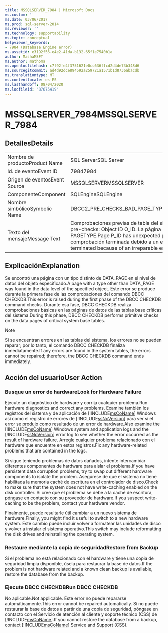 ```yaml
---
title: MSSQLSERVER_7984 | Microsoft Docs
ms.custom: ''
ms.date: 03/06/2017
ms.prod: sql-server-2014
ms.reviewer: ''
ms.technology: supportability
ms.topic: conceptual
helpviewer_keywords:
- 7984 (Database Engine error)
ms.assetid: e3192f56-e4e2-41da-b132-65f1e7540b1a
author: MashaMSFT
ms.author: mathoma
ms.openlocfilehash: c7f92fe4f3751621e0cc636ffcd2d4de73b348d6
ms.sourcegitcommit: ad4d92dce894592a259721a1571b1d8736abacdb
ms.translationtype: MT
ms.contentlocale: es-ES
ms.lasthandoff: 08/04/2020
ms.locfileid: "87675419"
---
```

# <a name="mssqlserver_7984"></a><span data-ttu-id="fb18f-102">MSSQLSERVER_7984</span><span class="sxs-lookup"><span data-stu-id="fb18f-102">MSSQLSERVER_7984</span></span>
    
## <a name="details"></a><span data-ttu-id="fb18f-103">Detalles</span><span class="sxs-lookup"><span data-stu-id="fb18f-103">Details</span></span>  
  
|||  
|-|-|  
|<span data-ttu-id="fb18f-104">Nombre de producto</span><span class="sxs-lookup"><span data-stu-id="fb18f-104">Product Name</span></span>|<span data-ttu-id="fb18f-105">SQL Server</span><span class="sxs-lookup"><span data-stu-id="fb18f-105">SQL Server</span></span>|  
|<span data-ttu-id="fb18f-106">Id. de evento</span><span class="sxs-lookup"><span data-stu-id="fb18f-106">Event ID</span></span>|<span data-ttu-id="fb18f-107">7984</span><span class="sxs-lookup"><span data-stu-id="fb18f-107">7984</span></span>|  
|<span data-ttu-id="fb18f-108">Origen de eventos</span><span class="sxs-lookup"><span data-stu-id="fb18f-108">Event Source</span></span>|<span data-ttu-id="fb18f-109">MSSQLSERVER</span><span class="sxs-lookup"><span data-stu-id="fb18f-109">MSSQLSERVER</span></span>|  
|<span data-ttu-id="fb18f-110">Componente</span><span class="sxs-lookup"><span data-stu-id="fb18f-110">Component</span></span>|<span data-ttu-id="fb18f-111">SQLEngine</span><span class="sxs-lookup"><span data-stu-id="fb18f-111">SQLEngine</span></span>|  
|<span data-ttu-id="fb18f-112">Nombre simbólico</span><span class="sxs-lookup"><span data-stu-id="fb18f-112">Symbolic Name</span></span>|<span data-ttu-id="fb18f-113">DBCC2_PRE_CHECKS_BAD_PAGE_TYPE</span><span class="sxs-lookup"><span data-stu-id="fb18f-113">DBCC2_PRE_CHECKS_BAD_PAGE_TYPE</span></span>|  
|<span data-ttu-id="fb18f-114">Texto del mensaje</span><span class="sxs-lookup"><span data-stu-id="fb18f-114">Message Text</span></span>|<span data-ttu-id="fb18f-115">Comprobaciones previas de tabla del sistema: id. de objeto O_ID.</span><span class="sxs-lookup"><span data-stu-id="fb18f-115">System table pre-checks: Object ID O_ID.</span></span> <span data-ttu-id="fb18f-116">La página P_ID tiene un tipo de página inesperado PAGETYPE.</span><span class="sxs-lookup"><span data-stu-id="fb18f-116">Page P_ID has unexpected page type PAGETYPE.</span></span> <span data-ttu-id="fb18f-117">Instrucción de comprobación terminada debido a un error irreparable.</span><span class="sxs-lookup"><span data-stu-id="fb18f-117">Check statement terminated because of an irreparable error.</span></span>|  
  
## <a name="explanation"></a><span data-ttu-id="fb18f-118">Explicación</span><span class="sxs-lookup"><span data-stu-id="fb18f-118">Explanation</span></span>  
 <span data-ttu-id="fb18f-119">Se encontró una página con un tipo distinto de DATA_PAGE en el nivel de datos del objeto especificado.</span><span class="sxs-lookup"><span data-stu-id="fb18f-119">A page with a type other than DATA_PAGE was found in the data level of the specified object.</span></span> <span data-ttu-id="fb18f-120">Este error se produce durante la primera fase de las comprobaciones del comando DBCC CHECKDB.</span><span class="sxs-lookup"><span data-stu-id="fb18f-120">This error is raised during the first phase of the DBCC CHECKDB command checks.</span></span> <span data-ttu-id="fb18f-121">Durante esa fase, DBCC CHECKDB realiza comprobaciones básicas en las páginas de datos de las tablas base críticas del sistema.</span><span class="sxs-lookup"><span data-stu-id="fb18f-121">During this phase, DBCC CHECKDB performs primitive checks on the data pages of critical system base tables.</span></span>  
  
> [!NOTE]  
>  <span data-ttu-id="fb18f-122">Si se encuentran errores en las tablas del sistema, los errores no se pueden reparar; por lo tanto, el comando DBCC CHECKDB finaliza inmediatamente.</span><span class="sxs-lookup"><span data-stu-id="fb18f-122">If any errors are found in the system tables, the errors cannot be repaired; therefore, the DBCC CHECKDB command ends immediately.</span></span>  
  
## <a name="user-action"></a><span data-ttu-id="fb18f-123">Acción del usuario</span><span class="sxs-lookup"><span data-stu-id="fb18f-123">User Action</span></span>  
  
### <a name="look-for-hardware-failure"></a><span data-ttu-id="fb18f-124">Busque un error de hardware</span><span class="sxs-lookup"><span data-stu-id="fb18f-124">Look for Hardware Failure</span></span>  
 <span data-ttu-id="fb18f-125">Ejecute un diagnóstico de hardware y corrija cualquier problema.</span><span class="sxs-lookup"><span data-stu-id="fb18f-125">Run hardware diagnostics and correct any problems.</span></span> <span data-ttu-id="fb18f-126">Examine también los registros del sistema y de aplicación de [!INCLUDE[msCoName](../../includes/msconame-md.md)] Windows así como el registro de errores de [!INCLUDE[ssNoVersion](../../includes/ssnoversion-md.md)] para ver si el error se produjo como resultado de un error de hardware.</span><span class="sxs-lookup"><span data-stu-id="fb18f-126">Also examine the [!INCLUDE[msCoName](../../includes/msconame-md.md)] Windows system and application logs and the [!INCLUDE[ssNoVersion](../../includes/ssnoversion-md.md)] error log to see whether the error occurred as the result of hardware failure.</span></span> <span data-ttu-id="fb18f-127">Arregle cualquier problema relacionado con el hardware que encuentre en estos registros.</span><span class="sxs-lookup"><span data-stu-id="fb18f-127">Fix any hardware-related problems that are contained in the logs.</span></span>  
  
 <span data-ttu-id="fb18f-128">Si sigue teniendo problemas de datos dañados, intente intercambiar diferentes componentes de hardware para aislar el problema.</span><span class="sxs-lookup"><span data-stu-id="fb18f-128">If you have persistent data corruption problems, try to swap out different hardware components to isolate the problem.</span></span> <span data-ttu-id="fb18f-129">Asegúrese de que el sistema no tiene habilitada la memoria caché de escritura en el controlador de disco.</span><span class="sxs-lookup"><span data-stu-id="fb18f-129">Check to make sure that the system does not have write-caching enabled on the disk controller.</span></span> <span data-ttu-id="fb18f-130">Si cree que el problema se debe a la caché de escritura, póngase en contacto con su proveedor de hardware.</span><span class="sxs-lookup"><span data-stu-id="fb18f-130">If you suspect write-caching to be the problem, contact your hardware vendor.</span></span>  
  
 <span data-ttu-id="fb18f-131">Finalmente, puede resultarle útil cambiar a un nuevo sistema de hardware.</span><span class="sxs-lookup"><span data-stu-id="fb18f-131">Finally, you might find it useful to switch to a new hardware system.</span></span> <span data-ttu-id="fb18f-132">Este cambio puede incluir volver a formatear las unidades de disco y volver a instalar el sistema operativo.</span><span class="sxs-lookup"><span data-stu-id="fb18f-132">This switch may include reformatting the disk drives and reinstalling the operating system.</span></span>  
  
### <a name="restore-from-backup"></a><span data-ttu-id="fb18f-133">Restaure mediante la copia de seguridad</span><span class="sxs-lookup"><span data-stu-id="fb18f-133">Restore from Backup</span></span>  
 <span data-ttu-id="fb18f-134">Si el problema no está relacionado con el hardware y tiene una copia de seguridad limpia disponible, úsela para restaurar la base de datos.</span><span class="sxs-lookup"><span data-stu-id="fb18f-134">If the problem is not hardware related and a known clean backup is available, restore the database from the backup.</span></span>  
  
### <a name="run-dbcc-checkdb"></a><span data-ttu-id="fb18f-135">Ejecute DBCC CHECKDB</span><span class="sxs-lookup"><span data-stu-id="fb18f-135">Run DBCC CHECKDB</span></span>  
 <span data-ttu-id="fb18f-136">No aplicable.</span><span class="sxs-lookup"><span data-stu-id="fb18f-136">Not applicable.</span></span> <span data-ttu-id="fb18f-137">Este error no puede repararse automáticamente.</span><span class="sxs-lookup"><span data-stu-id="fb18f-137">This error cannot be repaired automatically.</span></span> <span data-ttu-id="fb18f-138">Si no puede restaurar la base de datos a partir de una copia de seguridad, póngase en contacto con el Servicio de atención al cliente y soporte técnico (CSS) de [!INCLUDE[msCoName](../../includes/msconame-md.md)].</span><span class="sxs-lookup"><span data-stu-id="fb18f-138">If you cannot restore the database from a backup, contact [!INCLUDE[msCoName](../../includes/msconame-md.md)] Service and Support (CSS).</span></span>  
  
  
